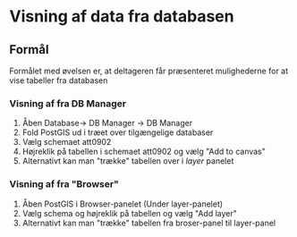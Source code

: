 # Visning af data fra databasen

## Formål

Formålet med øvelsen er, at deltageren får præsenteret mulighederne for at vise tabeller fra databasen


### Visning af fra DB Manager

1. Åben Database-> DB Manager -> DB Manager
2. Fold PostGIS ud i træet over tilgængelige databaser
3. Vælg schemaet att0902
4. Højreklik på tabellen i schemaet att0902 og vælg "Add to canvas"
5. Alternativt kan man "trække" tabellen over i *layer* panelet


### Visning af fra "Browser"

1. Åben PostGIS i Browser-panelet (Under layer-panelet)
2. Vælg schema og højreklik på tabellen og vælg "Add layer"
3. Alternativt kan man "trække" tabellen fra broser-panel til layer-panel

